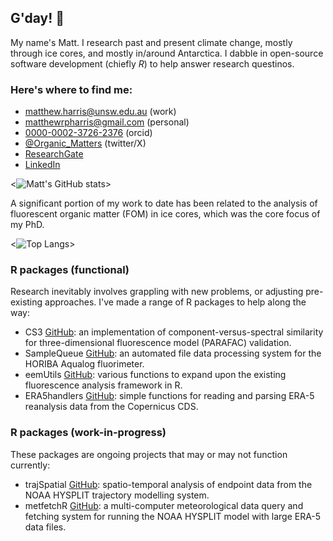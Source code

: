 
## G'day! :wave:
My name's Matt. I research past and present climate change, mostly through ice cores, and mostly in/around Antarctica. I dabble in open-source software development (chiefly *R*) to help answer research questinos.

### Here's where to find me: 
  - [matthew.harris@unsw.edu.au](mailto:matthew.harris@unsw.edu.au) (work)
  - [matthewrpharris@gmail.com](mailto:matthewrpharris@gmail.com) (personal)
  - [0000-0002-3726-2376](https://orcid.org/0000-0002-3726-2376) (orcid)
  - [@Organic_Matters](https://twitter.com/Organic_Matters) (twitter/X)
  - [ResearchGate](https://www.researchgate.net/profile/Matthew-Harris-27) 
  - [LinkedIn](https://www.linkedin.com/in/matthewrpharris/)

<![Matt's GitHub stats](https://github-readme-stats.vercel.app/api?username=MRPHarris&show_icons=true&theme=dark)>

A significant portion of my work to date has been related to the analysis of fluorescent organic matter (FOM) in ice cores, which was the core focus of my PhD. 

<![Top Langs](https://github-readme-stats.vercel.app/api/top-langs/?username=MRPHarris&hide=html,less,css,scss,TeX,javascript&layout=compact&theme=dark)>

### R packages (functional)
Research inevitably involves grappling with new problems, or adjusting pre-existing approaches. I've made a range of R packages to help along the way:
  - CS3 [GitHub](https://github.com/MRPHarris/CS3): an implementation of component-versus-spectral similarity for three-dimensional fluorescence model (PARAFAC) validation.
  - SampleQueue [GitHub](https://github.com/MRPHarris/SampleQueue): an automated file data processing system for the HORIBA Aqualog fluorimeter.
  - eemUtils [GitHub](https://github.com/MRPHarris/eemutils): various functions to expand upon the existing fluorescence analysis framework in R.
  - ERA5handlers [GitHub](https://github.com/MRPHarris/ERA5handlers): simple functions for reading and parsing ERA-5 reanalysis data from the Copernicus CDS.

### R packages (work-in-progress)
These packages are ongoing projects that may or may not function currently:
  - trajSpatial [GitHub](https://github.com/MRPHarris/trajSpatial): spatio-temporal analysis of endpoint data from the NOAA HYSPLIT trajectory modelling system.
  - metfetchR [GitHub](https://github.com/MRPHarris/metfetchR): a multi-computer meteorological data query and fetching system for running the NOAA HYSPLIT model with large ERA-5 data files.

